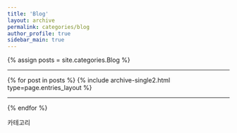 ```yaml
---
title: 'Blog'
layout: archive
permalink: categories/blog
author_profile: true
sidebar_main: true
---
```


{% assign posts = site.categories.Blog %} <hr />
{% for post in posts %} {% include archive-single2.html type=page.entries_layout %} <hr />{% endfor %}

카테고리
